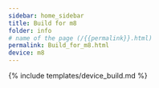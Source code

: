 ```yaml
---
sidebar: home_sidebar
title: Build for m8
folder: info
# name of the page (/{{permalink}}.html)
permalink: Build_for_m8.html
device: m8
---
```

{% include templates/device_build.md %}
